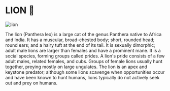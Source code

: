# LION 🦁 
![lion]([https://cdn.pixabay.com/photo/2015/06/02/12/11/lion-794962_1280.jpg](https://zoo.sandiegozoo.org/sites/default/files/styles/hero_with_nav_gradient/public/hero/lion_hero.png?itok=9OGH8Gge))


The lion (Panthera leo) is a large cat of the genus Panthera native to Africa and India. It has a muscular, broad-chested body; short, rounded head; round ears; and a hairy tuft at the end of its tail. It is sexually dimorphic; adult male lions are larger than females and have a prominent mane. It is a social species, forming groups called prides. A lion's pride consists of a few adult males, related females, and cubs. Groups of female lions usually hunt together, preying mostly on large ungulates. The lion is an apex and keystone predator; although some lions scavenge when opportunities occur and have been known to hunt humans, lions typically do not actively seek out and prey on humans.
